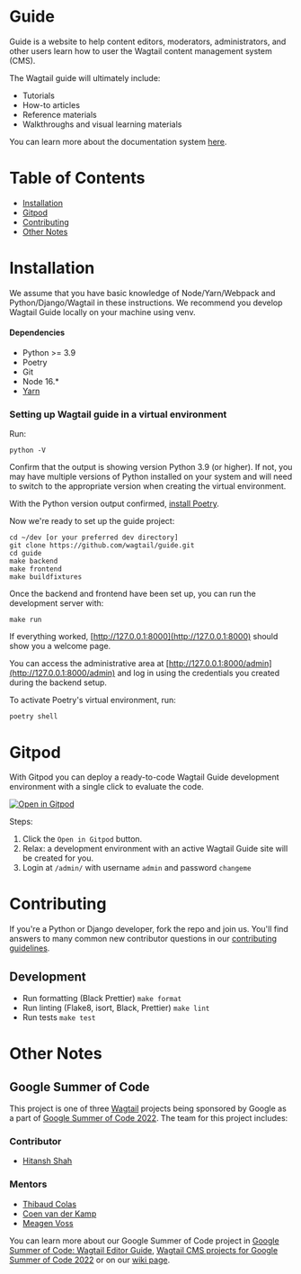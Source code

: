 # Guide

Guide is a website to help content editors, moderators, administrators, and other users learn how to user the Wagtail content management system (CMS).

The Wagtail guide will ultimately include:

-   Tutorials
-   How-to articles
-   Reference materials
-   Walkthroughs and visual learning materials

You can learn more about the documentation system [here](https://documentation.divio.com/).

# Table of Contents

-   [Installation](#installation)
-   [Gitpod](#gitpod)
-   [Contributing](#contributing)
-   [Other Notes](#other-notes)

# Installation

We assume that you have basic knowledge of Node/Yarn/Webpack and Python/Django/Wagtail in these instructions. We recommend you develop Wagtail Guide locally on your machine using venv.

#### Dependencies

-   Python >= 3.9
-   Poetry
-   Git
-   Node 16.\*
-   [Yarn](https://yarnpkg.com/)

### Setting up Wagtail guide in a virtual environment

Run:

    python -V

Confirm that the output is showing version Python 3.9 (or higher). If not, you may have multiple versions of Python installed on your system and will need to switch to the appropriate version when creating the virtual environment.

With the Python version output confirmed, [install Poetry](https://python-poetry.org/docs).

Now we're ready to set up the guide project:

    cd ~/dev [or your preferred dev directory]
    git clone https://github.com/wagtail/guide.git
    cd guide
    make backend
    make frontend
    make buildfixtures

Once the backend and frontend have been set up, you can run the development server with:

    make run

If everything worked, [http://127.0.0.1:8000](http://127.0.0.1:8000) should show you a welcome page.

You can access the administrative area at [http://127.0.0.1:8000/admin](http://127.0.0.1:8000/admin) and log in using the credentials you created during the backend setup.

To activate Poetry's virtual environment, run:

    poetry shell

# Gitpod

With Gitpod you can deploy a ready-to-code Wagtail Guide development environment with a single click to evaluate the code.

[![Open in Gitpod](https://gitpod.io/button/open-in-gitpod.svg)](https://gitpod.io/#https://github.com/wagtail/guide)

Steps:

1. Click the `Open in Gitpod` button.
2. Relax: a development environment with an active Wagtail Guide site will be created for you.
3. Login at `/admin/` with username `admin` and password `changeme`

# Contributing

If you're a Python or Django developer, fork the repo and join us. You'll find answers to many common new contributor questions in our [contributing guidelines](https://docs.wagtail.org/en/stable/contributing/index.html).

## Development

-   Run formatting (Black Prettier) `make format`
-   Run linting (Flake8, isort, Black, Prettier) `make lint`
-   Run tests `make test`

# Other Notes

## Google Summer of Code

This project is one of three [Wagtail](https://wagtail.org/) projects being sponsored by Google as a part of [Google Summer of Code 2022](https://summerofcode.withgoogle.com/). The team for this project includes:

### Contributor

-   [Hitansh Shah](https://github.com/Hitansh-Shah)

### Mentors

-   [Thibaud Colas](https://github.com/thibaudcolas)
-   [Coen van der Kamp](https://github.com/allcaps)
-   [Meagen Voss](https://github.com/vossisboss)

You can learn more about our Google Summer of Code project in [Google Summer of Code: Wagtail Editor Guide](https://wagtail.org/blog/google-summer-of-code-wagtail-editor-guide/), [Wagtail CMS projects for Google Summer of Code 2022](https://wagtail.org/blog/wagtail-cms-projects-for-google-summer-of-code-2022/) or on our [wiki page](https://github.com/wagtail/wagtail/wiki/Google-Summer-of-Code-2022).
